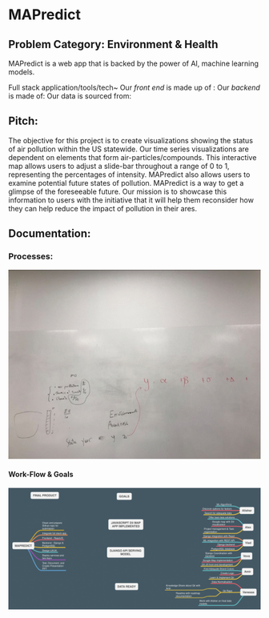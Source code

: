 # MAPredict

## Problem Category: Environment & Health

MAPredict is a web app that is backed by the power of AI, machine learning models.


Full stack application/tools/tech~
Our *front end* is made up of :
Our *backend* is made of:
Our data is sourced from:

## Pitch:

The objective for this project is to create visualizations showing the status of air pollution within the US statewide. Our time series visualizations are dependent on elements that form air-particles/compounds. This interactive map allows users to adjust a slide-bar throughout a range of 0 to 1, representing the percentages of intensity. MAPredict also allows users to examine potential future states of pollution. MAPredict is a way to get a glimpse of the foreseeable future. Our mission is to showcase this information to users with the initiative that it will help them reconsider how they can help reduce the impact of pollution in their ares.

## Documentation:
### Processes:
![](/img/Webp.net-gifmaker.gif)



#### Work-Flow & Goals
![](/img/MAPREDICT.png)
